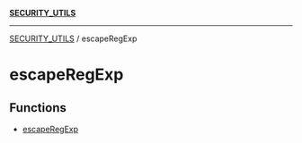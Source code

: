 [**SECURITY_UTILS**](../README.md)

***

[SECURITY_UTILS](../README.md) / escapeRegExp

# escapeRegExp

## Functions

- [escapeRegExp](functions/escapeRegExp.md)

